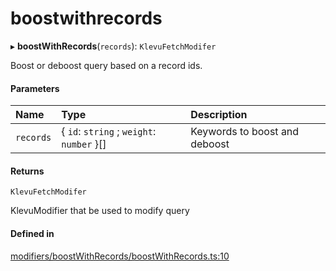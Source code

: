 # boostwithrecords
      
▸ **boostWithRecords**(`records`): `KlevuFetchModifer`

Boost or deboost query based on a record ids.

#### Parameters

| Name | Type | Description |
| :------ | :------ | :------ |
| `records` | { `id`: `string` ; `weight`: `number`  }[] | Keywords to boost and deboost |

#### Returns

`KlevuFetchModifer`

KlevuModifier that be used to modify query

#### Defined in

[modifiers/boostWithRecords/boostWithRecords.ts:10](https://github.com/klevultd/frontend-sdk/blob/6dc6e86/packages/klevu-core/src/modifiers/boostWithRecords/boostWithRecords.ts#L10)

